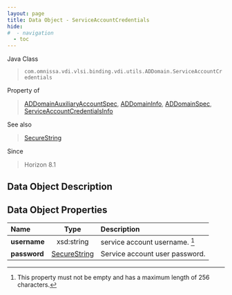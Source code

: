 ```yaml
---
layout: page
title: Data Object - ServiceAccountCredentials
hide:
#  - navigation
  - toc
---
```






Java Class
> `com.omnissa.vdi.vlsi.binding.vdi.utils.ADDomain.ServiceAccountCredentials`

Property of
> [ADDomainAuxiliaryAccountSpec](vdi.utils.ADDomain.ADDomainAuxiliaryAccountSpec.md#field_detail), [ADDomainInfo](vdi.utils.ADDomain.ADDomainInfo.md#field_detail), [ADDomainSpec](vdi.utils.ADDomain.ADDomainSpec.md#field_detail), [ServiceAccountCredentialsInfo](vdi.utils.ADDomain.ServiceAccountCredentialsInfo.md#field_detail)

See also
> [SecureString](vdi.util.SecureString.md)

Since
> Horizon 8.1


## Data Object Description

## Data Object Properties

 Name | Type | Description
:---|:---:|:---
**username**|  xsd:string|  service account username. [^152]
**password**| [SecureString](vdi.util.SecureString.md)|  Service account user password.
 


 


[^152]: This property must not be empty and has a maximum length of 256 characters.
